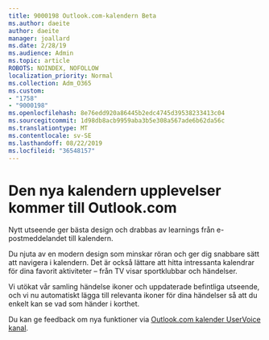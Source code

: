```yaml
---
title: 9000198 Outlook.com-kalendern Beta
ms.author: daeite
author: daeite
manager: joallard
ms.date: 2/28/19
ms.audience: Admin
ms.topic: article
ROBOTS: NOINDEX, NOFOLLOW
localization_priority: Normal
ms.collection: Adm_O365
ms.custom:
- "1758"
- "9000198"
ms.openlocfilehash: 8e76edd920a86445b2edc4745d39538233413c04
ms.sourcegitcommit: 1d98db8acb9959aba3b5e308a567ade6b62da56c
ms.translationtype: MT
ms.contentlocale: sv-SE
ms.lasthandoff: 08/22/2019
ms.locfileid: "36548157"
---
```

# <a name="new-calendar-experiences-coming-to-outlookcom"></a>Den nya kalendern upplevelser kommer till Outlook.com

Nytt utseende ger bästa design och drabbas av learnings från e-postmeddelandet till kalendern.

Du njuta av en modern design som minskar röran och ger dig snabbare sätt att navigera i kalendern. Det är också lättare att hitta intressanta kalendrar för dina favorit aktiviteter – från TV visar sportklubbar och händelser.

Vi utökat vår samling händelse ikoner och uppdaterade befintliga utseende, och vi nu automatiskt lägga till relevanta ikoner för dina händelser så att du enkelt kan se vad som händer i korthet.

Du kan ge feedback om nya funktioner via [Outlook.com kalender UserVoice kanal](https://outlook.uservoice.com/forums/601444-new-experiences-in-outlook-com?category_id=209197).